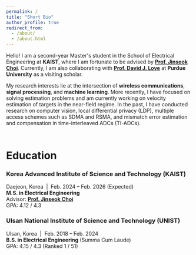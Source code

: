 ```yaml
---
permalink: /
title: "Short Bio"
author_profile: true
redirect_from: 
  - /about/
  - /about.html
---
```


Hello! I am a second-year Master's student in the School of Electrical Engineering at **KAIST**, where I am fortunate to be advised by [**Prof. Jinseok Choi**](https://sic-x.kaist.ac.kr/professor). Currently, I am also collaborating with [**Prof. David J. Love**](https://engineering.purdue.edu/~djlove/) at **Purdue University** as a visiting scholar.

My research interests lie at the intersection of **wireless communications**, **signal processing**, and **machine learning**. More recently, I have focused on solving estimation problems and am currently working on velocity estimation of targets in the near-field regime. In the past, I have conducted research on computer vision, local differential privacy (LDP), multiple access schemes such as SDMA and RSMA, and mismatch error estimation and compensation in time-interleaved ADCs (TI-ADCs).  




<div style="height: 10px;"></div>

# Education

### Korea Advanced Institute of Science and Technology (KAIST)  
Daejeon, Korea &nbsp;|&nbsp; Feb. 2024 – Feb. 2026 (Expected)  
**M.S. in Electrical Engineering**  
Advisor: [**Prof. Jinseok Choi**](https://sic-x.kaist.ac.kr/professor)  
GPA: 4.12 / 4.3

### Ulsan National Institute of Science and Technology (UNIST)  
Ulsan, Korea &nbsp;|&nbsp; Feb. 2018 – Feb. 2024  
**B.S. in Electrical Engineering** (Summa Cum Laude)  
GPA: 4.15 / 4.3 (Ranked 1 / 51)



